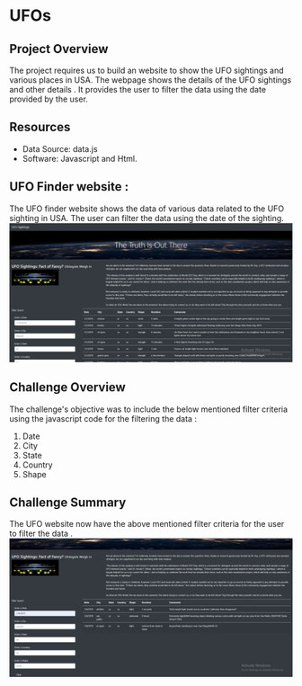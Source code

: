 # UFOs
## Project Overview
The project requires us to build an website to show the UFO sightings and various places in USA. The webpage shows the details of the UFO sightings and other details . It provides the user to filter the data using the date provided by the user.
## Resources
- Data Source: data.js
- Software: Javascript and Html.
 ## UFO Finder website :
The UFO finder website shows the data of various data related to the UFO sighting in USA. The user can filter the data using the date of the sighting.
 ![](pics/UFOwebpage.PNG)
## Challenge Overview
The challenge's objective was to include the below mentioned filter criteria using the javascript code for the filtering the data :
1. Date
2. City
3. State
4. Country
5. Shape
## Challenge Summary
The UFO website now have the above mentioned filter criteria for the user to filter the data .
![](pics/UFOFilter.PNG)
